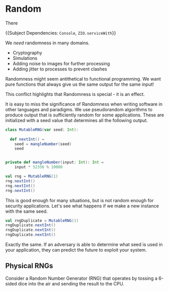 # Random

There 

{{Subject Dependencies: `Console`, `ZIO.serviceWith`}}

We _need_ randomness in many domains.

- Cryptography
- Simulations
- Adding noise to images for further processing
- Adding jitter to processes to prevent clashes

Randomness might seem antithetical to functional programming.
We want pure functions that always give us the same output for the same input!

This conflict highlights that Randomness is special - it is an effect.

It is easy to miss the significance of Randomness when writing software in other languages and paradigms.
We use pseudorandom algorithms to produce output that is sufficiently random for some applications.
These are initialized with a seed value that determines all the following output.
```scala mdoc
class MutableRNG(var seed: Int):
  
  def nextInt() =
    seed = mangleNumber(seed)
    seed


private def mangleNumber(input: Int): Int =
    input * 52356 % 10000
```

```scala mdoc
val rng = MutableRNG(1)
rng.nextInt()
rng.nextInt()
rng.nextInt()
```
This is good enough for many situations, but is not random enough for security applications.
Let's see what happens if we make a new instance with the same seed.

```scala mdoc
val rngDuplicate = MutableRNG(1)
rngDuplicate.nextInt()
rngDuplicate.nextInt()
rngDuplicate.nextInt()
```
Exactly the same.
If an adversary is able to determine what seed is used in your application, they can predict the future to exploit your system.

## Physical RNGs
Consider a Random Number Generator (RNG) that operates by tossing a 6-sided dice into the air and sending the result to the CPU.

